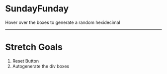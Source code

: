 # SundayFunday

Hover over the boxes to generate a random hexidecimal

---
# Stretch Goals

1. Reset Button
2. Autogenerate the div boxes